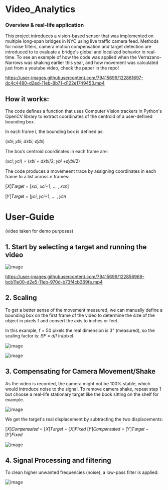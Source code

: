 # Video_Analytics

### Overview & real-life application

This project introduces a vision-based sensor that was implemented on multiple long-span bridges in NYC using live traffic camera 
feed. Methods for noise filters, camera motion compensation and target detection are introduced to 
to evaluate a bridge's global and localized behavior in real-time. 
To see an example of how the code was applied when the Verrazano-Narrows was shaking earlier this year, and how movement was calculated just from a youtube video, check the paper in the repo!

https://user-images.githubusercontent.com/79415699/122861697-dc4c4480-d2ed-11eb-8b71-d122e1749453.mp4


## How it works:
The code defines a function that uses Computer Vision trackers in Python's OpenCV library to extract coordinates of the centroid of a user-defined bounding box. 

In each frame i, the bounding box is defined as:

(𝑥𝑏𝑖; 𝑦𝑏𝑖; 𝑑𝑥𝑏𝑖; 𝑑𝑦𝑏𝑖)

The box’s centroid coordinates in each frame are:

(𝑥𝑐𝑖; 𝑦𝑐𝑖) = (𝑥𝑏𝑖 + 𝑑𝑥𝑏𝑖/2; 𝑦𝑏𝑖 +𝑑𝑦𝑏𝑖/2)

The code produces a movemeent trace by assigning coordinates in each frame to a list across n frames:

[𝑋]𝑇𝑎𝑟𝑔𝑒𝑡 = [𝑥𝑐𝑖, 𝑥𝑐𝑖+1, … , 𝑥𝑐𝑛]

[𝑌]𝑇𝑎𝑟𝑔𝑒𝑡 = [𝑦𝑐𝑖, 𝑦𝑐𝑖+1, … , 𝑦𝑐𝑛

# User-Guide
(video taken for demo purposes)

## 1. Start by selecting a target and running the video 
![image](https://user-images.githubusercontent.com/79415699/122855608-78bd1980-d2e3-11eb-9e72-ccb9ff3d87a9.png)

https://user-images.githubusercontent.com/79415699/122856969-bcb11e00-d2e5-11eb-970d-b73f4cb369fe.mp4


## 2. Scaling

To get a better sense of the movement measured, we can manually define a 
bounding box on the first frame of the video to determine the size of the object in pixels f and convert the axis to inches or feet. 

In this example, f = 50 pixels the real dimension is 3" (measured), so the scaling factor is: 𝑆𝐹 = 𝑑/𝑓 in/pixel.

![image](https://user-images.githubusercontent.com/79415699/122858001-85437100-d2e7-11eb-988f-8be32031254a.png)


![image](https://user-images.githubusercontent.com/79415699/122860678-2502fe00-d2ec-11eb-8879-879d1152292d.png)

## 3. Compensating for Camera Movement/Shake

As the video is recorded, the camera might not be 100% stable, which would introduce noise to the signal. To remove camera shake, repeat step 1 but choose a real-life stationary target like the book sitting on the shelf for example. 

![image](https://user-images.githubusercontent.com/79415699/122860797-5ed40480-d2ec-11eb-9c9f-b040da1218bb.png)

We get the target's real displacement by subtracting the two displacements:

[𝑋]𝐶𝑜𝑚𝑝𝑒𝑛𝑠𝑎𝑡𝑒𝑑 = [𝑋]𝑇𝑎𝑟𝑔𝑒𝑡 − [𝑋]𝐹𝑖𝑥𝑒𝑑
[𝑌]𝐶𝑜𝑚𝑝𝑒𝑛𝑠𝑎𝑡𝑒𝑑 = [𝑌]𝑇𝑎𝑟𝑔𝑒𝑡 − [𝑌]𝐹𝑖𝑥𝑒𝑑

![image](https://user-images.githubusercontent.com/79415699/122860869-7ad7a600-d2ec-11eb-8364-1ea05919b205.png)


## 4. Signal Processing and filtering

To clean higher unwanted frequencies (noise), a low-pass filter is applied: 

![image](https://user-images.githubusercontent.com/79415699/122860984-afe3f880-d2ec-11eb-88f1-e167f6d744fe.png)





